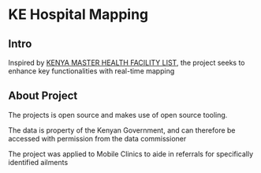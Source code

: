 # KE Hospital Mapping 

## Intro
Inspired by [KENYA MASTER HEALTH FACILITY LIST](http://kmhfl.health.go.ke/), the project seeks to enhance key functionalities with real-time mapping

## About Project
The projects is open source and makes use of open source tooling. 

The data is property of the Kenyan Government, and can therefore be accessed with permission from the data commissioner

The project was applied to Mobile Clinics to aide in referrals for specifically identified ailments


